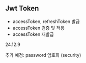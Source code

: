 ## Jwt Token

- accessToken, refreshToken 발급
- accessToken 검증 및 적용
- accessToken 재발급

24.12.9

추가 예정: password 암호화 (security)
